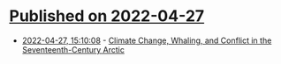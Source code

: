 # [Published on 2022-04-27](index.md)

* [2022-04-27, 15:10:08](https://news.ycombinator.com/item?id=31180860) - [Climate Change, Whaling, and Conflict in the Seventeenth-Century Arctic](https://academic.oup.com/ahr/article/127/1/62/6573704)
